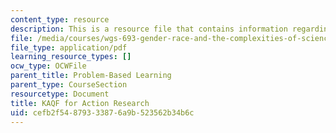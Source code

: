 ```yaml
---
content_type: resource
description: This is a resource file that contains information regarding KAQF
file: /media/courses/wgs-693-gender-race-and-the-complexities-of-science-and-technology-a-problem-based-learning-experiment-spring-2009/cefb2f54879333876a9b523562b34b6c_MITWGS_693S09_tutor02.pdf
file_type: application/pdf
learning_resource_types: []
ocw_type: OCWFile
parent_title: Problem-Based Learning
parent_type: CourseSection
resourcetype: Document
title: KAQF for Action Research
uid: cefb2f54-8793-3387-6a9b-523562b34b6c
---
```

